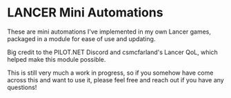 # LANCER Mini Automations

These are mini automations I've implemented in my own Lancer games, packaged in a module for ease of use and updating.

Big credit to the PILOT.NET Discord and csmcfarland's Lancer QoL, which helped make this module possible.

This is still very much a work in progress, so if you somehow have come across this and want to use it, please feel free and reach out if you have any questions!